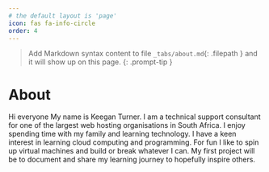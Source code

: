 ```yaml
---
# the default layout is 'page'
icon: fas fa-info-circle
order: 4
---
```


> Add Markdown syntax content to file `_tabs/about.md`{: .filepath } and it will show up on this page.
{: .prompt-tip }


# About 

Hi everyone
My name is Keegan Turner. I am a technical support consultant for one of the largest web hosting organisations in South Africa. 
I enjoy spending time with my family and learning technology. I have a keen interest in learning cloud computing and programming. 
For fun I like to spin up virtual machines and build or break whatever I can. My first project will be to document and share my learning 
journey to hopefully inspire others.

